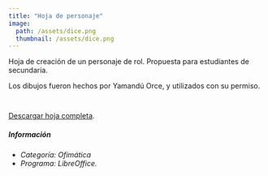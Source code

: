 ```yaml
---
title: "Hoja de personaje"
image: 
  path: /assets/dice.png
  thumbnail: /assets/dice.png
---
```


Hoja de creación de un personaje de rol. Propuesta para estudiantes de secundaria.

Los dibujos fueron hechos por Yamandú Orce, y utilizados con su permiso.

<figure class="align-center">
  <a href="#"><img src="{{ site.url }}{{ site.baseurl }}/assets/hp1.png" alt=""></a>
  <figcaption> </figcaption>
</figure>

<figure class="align-center">
  <a href="#"><img src="{{ site.url }}{{ site.baseurl }}/assets/hp2.png" alt=""></a>
  <figcaption> </figcaption>
</figure>

[Descargar hoja completa](https://github.com/amirandamiqueiro/amirandamiqueiro.github.io/tree/master/assets/hp.pdf "Hoja de personaje").


##### _Información_
- _Categoría: Ofimática_
- _Programa: LibreOffice._
